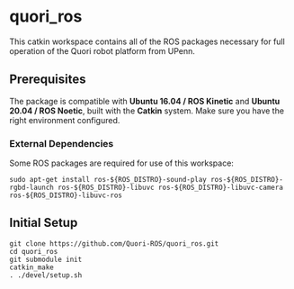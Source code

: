# quori_ros

This catkin workspace contains all of the ROS packages necessary for full operation of the Quori robot platform from UPenn.

## Prerequisites

The package is compatible with **Ubuntu 16.04 / ROS Kinetic** and **Ubuntu 20.04 / ROS Noetic**, built with the **Catkin** system. Make sure you have the right environment configured.

### External Dependencies

Some ROS packages are required for use of this workspace:
```
sudo apt-get install ros-${ROS_DISTRO}-sound-play ros-${ROS_DISTRO}-rgbd-launch ros-${ROS_DISTRO}-libuvc ros-${ROS_DISTRO}-libuvc-camera ros-${ROS_DISTRO}-libuvc-ros
```

## Initial Setup

```
git clone https://github.com/Quori-ROS/quori_ros.git
cd quori_ros
git submodule init
catkin_make
. ./devel/setup.sh
```
